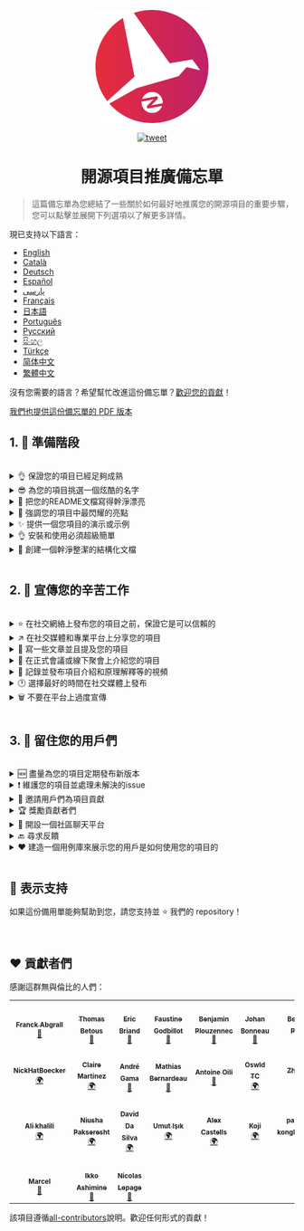 <p align="center">
    <img alt="oss image" src="./imgs/zoss-logo.svg" height="200px" width="200px">
</p>

<p align="center">
  <a href="https://twitter.com/intent/tweet?text=How%20to%20promote%20your%20open-source%20projects%20@ZenikaOSS&url=https://github.com/zenika-open-source/open-source-promotion-cheat-sheet&hashtags=OpenSource,CheatSheet">
    <img alt="tweet" src="https://img.shields.io/twitter/url/https/twitter?label=%E5%88%86%E4%BA%AB%E5%88%B0twitter&style=social" target="_blank" />
  </a>
</p>

<h1 align="center">開源項目推廣備忘單</h1>

> 這篇備忘單為您總結了一些關於如何最好地推廣您的開源項目的重要步驟，您可以點擊並展開下列選項以了解更多詳情。

現已支持以下語言：

- [English](./README.md)
- [Català](./README-ca.md)
- [Deutsch](./README-de.md)
- [Español](./README-es.md)
- [پارسی](./README-fa.md)
- [Français](./README-fr.md)
- [日本語](./README-jp.md)
- [Português](./README-pt.md)
- [Русский](./README-ru.md)
- [සිංහල](./README-si.md)
- [Türkçe](./README-tr.md)
- [简体中文](./README-zh-cn.md)
- [繁體中文](./README-zh-tw.md)

沒有您需要的語言？希望幫忙改進這份備忘單？[歡迎您的貢獻](./CONTRIBUTING.md)！

[我們也提供這份備忘單的 PDF 版本](./pdf/cheat-sheet.pdf)

## 1. 🎢 準備階段

<br />

<details>
<summary>👌 保證您的項目已經足夠成熟</summary>
<p>

> 您的項目必須足夠穩定，並且擁有一些最低可行功能用以吸引用戶們。

</p>
</details>

<details>
<summary>😎 為您的項目挑選一個炫酷的名字</summary>
<p>

> 挑選一個用戶們能輕易記住的名字。

</p>
</details>

<details>
<summary>💅 把您的README文檔寫得幹淨漂亮</summary>
<p>

> 您的訪客們的第一件事就是閱讀您的 README 文檔，所以您得確保它幹淨漂亮、易於閱讀。[這些優秀的 README 文檔可以為您提供參考](https://github.com/matiassingers/awesome-readme)。

</p>
</details>

<details>
<summary>💪 強調您的項目中最閃耀的亮點</summary>
<p>

> 找出您的項目的強大之處並確保您的訪客們在第一時間了解到它們。

</p>
</details>

<details>
<summary>✨ 提供一個您項目的演示或示例</summary>
<p>

> 訪客們通常希望迅速了解您的項目的目標，它的工作原理以及應該如何使用它。為您的項目提供一個演示或者示例可以很好地滿足訪客們的需求，比如說：
>
> - 利用 GIF 動畫來展示您項目的工作原理
> - 提供一個在線演示的網頁連接

</p>
</details>

<details>
<summary>👌 安裝和使用必須超級簡單</summary>
<p>

> 您的項目不夠用戶友好可能會造成訪客們的流失。

</p>
</details>

<details>
<summary>📘 創建一個幹淨整潔的結構化文檔</summary>
<p>

> 一個優秀的文檔也許是最為重要的一步了。如果您的文檔比較小的話，您可以直接將它包含在 README 文檔裏。否則的話，您或許應該將您的文檔托管在一個獨立的網站上麵。一些開源項目比如 [vuepress](https://v1.vuepress.vuejs.org) 可以幫助您非常容易地創建幹淨整潔的文檔。

 </p>
</details>

<br />

## 2. 📢 宣傳您的辛苦工作

<br />

<details>
<summary>⭐ 在社交網絡上發布您的項目之前，保證它是可以信賴的</summary>
<p>

> 許多訪客會在考慮使用項目之前，先查看項目獲得過得 star 數量。隻需要一些 star 就能讓您的項目比沒有任何 star 的項目更加值得信賴，這就是為什麼您應該在社交網絡上公開宣布之前，請您認識的人支持您的項目。

</p>
</details>

<details>
<summary>↗️ 在社交媒體和專業平台上分享您的項目</summary>
<p>

> 向世界展示您無與倫比的作品！您可以在以下社交媒體和專業平台上發布：
>
> - [Twitter](https://twitter.com)
> - [Linkedin](https://www.linkedin.com/)
> - [Facebook](https://www.facebook.com/)
> - [Reddit](https://www.reddit.com/)
> - [Dev.to](https://dev.to/)
> - [Lobsters](https://lobste.rs/)
> - [Hacker News](https://news.ycombinator.com/)
> - [Product Hunt](https://www.producthunt.com/)
> - [Beta page](https://betapage.co/)
> - [Human Coders](https://news.humancoders.com/)

</p>
</details>

<details>
<summary>📃 寫一些文章並且提及您的項目</summary>
<p>

> 為您的項目寫一些關於您項目的文章。您可以在其中分享您使用到的技術棧、您項目的工作原理和您遇到過得問題等等。然後把這些文章發布在這些平台上：
>
> - [medium](https://medium.com/)
> - [dev.to](https://dev.to/)

</p>
</details>

<details>
<summary>🎤 在正式會議或線下聚會上介紹您的項目</summary>
<p>

> 在正式會議或線下聚會上介紹您的項目是提高知名度的好辦法。

</p>
</details>

<details>
<summary>🎥 記錄並發布項目介紹和原理解釋等的視頻</summary>
<p>

> 雖然錄製視頻並不輕鬆，但它也許是能讓您的項目出名的最有效的辦法。

</p>
</details>

<details>
<summary>🕐 選擇最好的時間在社交媒體上發布</summary>
<p>

> 不要在假期或者周末發布您的項目。通常最適合在社交網絡上發布的時間是一周裏中間的那幾天。

</p>
</details>

<details>
<summary>🗑 不要在平台上過度宣傳</summary>
<p>

> 不要在相同的平台上發布兩次。這將會被視為過度的宣傳，並且有可能為您的項目招致負麵宣傳。

</p>
</details>

<br />

## 3. 🤝 留住您的用戶們

<br />

<details>
<summary>🆕 盡量為您的項目定期發布新版本</summary>
<p>

> 維護並且改進您的項目，比如：新版本的發布和撰寫變更記錄。

</p>
</details>

<details>
<summary>❗ 維護您的項目並處理未解決的issue</summary>
<p>

> 別讓 issue 一直處於未解決的狀態並且對此毫無回應。對那些花費自己時間提交 issue 的用戶們好一點。 😉

</p>
</details>

<details>
<summary>🙏 邀請用戶們為項目貢獻</summary>
<p>

> 一個健康的項目通常擁有一個社區和許多貢獻者們。在一些 issue 上標注`contribution welcome`標簽或者`good first issue`標簽來讓您的用戶們知道您需要幫助。[關於 github 標簽](https://help.github.com/en/articles/about-labels)。

</p>
</details>

<details>
<summary>🏆 獎勵貢獻者們</summary>
<p>

> 為那些幫助過您的人們鼓掌喝彩! 一些開源項目像是[gatsby](https://github.com/gatsbyjs/gatsby)會獎勵貢獻者們一些小禮物。如果您負擔不起，也可以在 twitter 或者其它平台上發布一封關於項目貢獻的公開感謝信，並且提及那些貢獻者們（[公開感謝信的示例](https://twitter.com/FranckAbgrall/status/1139470547492978688)）。在您的 README 文檔裏開設一個`貢獻者`欄，以此公開地感謝貢獻者們。或者您也可以在項目文檔或網站上展示您的貢獻者們。以下是一些示例：
>
> - [vuepress （在 README 中的貢獻者欄）](https://github.com/vuejs/vuepress#code-contributors)
> - [Rythm.js （在展示頁麵上隨機顯示貢獻者）](https://okazari.github.io/Rythm.js/)

</p>
</details>

<details>
<summary>💬 開設一個社區聊天平台</summary>
<p>

> Github 的 issue 並不總是和您的用戶溝通最好的地方。如果有需要的話，您可以使用一些聊天平台來和他們討論：
>
> - [Discord](https://discordapp.com)
> - [Slack](https://slack.com)
> - [Gitter](https://gitter.im/)

</p>
</details>

<details>
<summary>🔙 尋求反饋</summary>
<p>

> 用戶反饋是改進您項目的最佳方法，他們也許有著能使您的項目變得更好的想法和主意。

</p>
</details>

<details>
<summary>❤️ 建造一個用例庫來展示您的用戶是如何使用您的項目的</summary>
<p>

> 如果訪問者們能夠見到具體的用例和成功案例的話，他們會更加信任您的項目，比如 [the vuepress gallery](https://vuepress.gallery/)。

</p>
</details>

<br />

## 🙏 表示支持

如果這份備用單能夠幫助到您，請您支持並 ⭐️ 我們的 repository！

<br />

## ❤️ 貢獻者們

感謝這群無與倫比的人們：

<!-- ALL-CONTRIBUTORS-LIST:START - Do not remove or modify this section -->
<!-- prettier-ignore-start -->
<!-- markdownlint-disable -->
<table>
  <tr>
    <td align="center"><a href="https://www.franck-abgrall.me/"><img src="https://avatars3.githubusercontent.com/u/9840435?v=4?s=100" width="100px;" alt=""/><br /><sub><b>Franck Abgrall</b></sub></a><br /><a href="https://github.com/zenika-open-source/promote-open-source-project/commits?author=kefranabg" title="Documentation">📖</a></td>
    <td align="center"><a href="https://github.com/tbetous"><img src="https://avatars3.githubusercontent.com/u/4435536?v=4?s=100" width="100px;" alt=""/><br /><sub><b>Thomas Betous</b></sub></a><br /><a href="https://github.com/zenika-open-source/promote-open-source-project/commits?author=tbetous" title="Documentation">📖</a></td>
    <td align="center"><a href="https://github.com/ebriand"><img src="https://avatars1.githubusercontent.com/u/1011902?v=4?s=100" width="100px;" alt=""/><br /><sub><b>Eric Briand</b></sub></a><br /><a href="https://github.com/zenika-open-source/promote-open-source-project/commits?author=ebriand" title="Documentation">📖</a></td>
    <td align="center"><a href="https://github.com/FaustineG"><img src="https://avatars.githubusercontent.com/u/27639429?v=4?s=100" width="100px;" alt=""/><br /><sub><b>Faustine Godbillot</b></sub></a><br /><a href="https://github.com/zenika-open-source/promote-open-source-project/commits?author=FaustineG" title="Documentation">📖</a></td>
    <td align="center"><a href="https://myvirtualstorybook.com/"><img src="https://avatars1.githubusercontent.com/u/5747538?v=4?s=100" width="100px;" alt=""/><br /><sub><b>Benjamin Plouzennec</b></sub></a><br /><a href="https://github.com/zenika-open-source/promote-open-source-project/commits?author=Okazari" title="Documentation">📖</a></td>
    <td align="center"><a href="https://github.com/Zenigata"><img src="https://avatars1.githubusercontent.com/u/1022393?v=4?s=100" width="100px;" alt=""/><br /><sub><b>Johan Bonneau</b></sub></a><br /><a href="https://github.com/zenika-open-source/promote-open-source-project/commits?author=Zenigata" title="Documentation">📖</a></td>
    <td align="center"><a href="https://github.com/bpetetot"><img src="https://avatars3.githubusercontent.com/u/516360?v=4?s=100" width="100px;" alt=""/><br /><sub><b>Benjamin Petetot</b></sub></a><br /><a href="https://github.com/zenika-open-source/promote-open-source-project/commits?author=bpetetot" title="Documentation">📖</a></td>
  </tr>
  <tr>
    <td align="center"><a href="https://nick-hat-boecker.de"><img src="https://avatars0.githubusercontent.com/u/8366071?v=4?s=100" width="100px;" alt=""/><br /><sub><b>NickHatBoecker</b></sub></a><br /><a href="#translation-NickHatBoecker" title="Translation">🌍</a></td>
    <td align="center"><a href="https://github.com/Claire"><img src="https://avatars2.githubusercontent.com/u/5114096?v=4?s=100" width="100px;" alt=""/><br /><sub><b>Claire Martinez</b></sub></a><br /><a href="#translation-claire" title="Translation">🌍</a></td>
    <td align="center"><a href="https://hazeforum.com/"><img src="https://avatars2.githubusercontent.com/u/31011359?v=4?s=100" width="100px;" alt=""/><br /><sub><b>André Gama</b></sub></a><br /><a href="https://github.com/zenika-open-source/promote-open-source-project/commits?author=andregamma" title="Documentation">📖</a></td>
    <td align="center"><a href="https://github.com/mbernardeau"><img src="https://avatars0.githubusercontent.com/u/7049049?v=4?s=100" width="100px;" alt=""/><br /><sub><b>Mathias Bernardeau</b></sub></a><br /><a href="https://github.com/zenika-open-source/promote-open-source-project/commits?author=mbernardeau" title="Documentation">📖</a></td>
    <td align="center"><a href="https://github.com/Antoineoili"><img src="https://avatars1.githubusercontent.com/u/50737365?v=4?s=100" width="100px;" alt=""/><br /><sub><b>Antoine Oili</b></sub></a><br /><a href="https://github.com/zenika-open-source/promote-open-source-project/commits?author=Antoineoili" title="Documentation">📖</a></td>
    <td align="center"><a href="https://twitter.com/dev_oswld"><img src="https://avatars1.githubusercontent.com/u/40254158?v=4?s=100" width="100px;" alt=""/><br /><sub><b>Oswld TC</b></sub></a><br /><a href="#translation-dev-oswld" title="Translation">🌍</a></td>
    <td align="center"><a href="https://yizhiyue.me"><img src="https://avatars3.githubusercontent.com/u/8545277?v=4?s=100" width="100px;" alt=""/><br /><sub><b>Zhiyue Yi</b></sub></a><br /><a href="#translation-ZhiyueYi" title="Translation">🌍</a></td>
  </tr>
  <tr>
    <td align="center"><a href="https://github.com/aliruss"><img src="https://avatars3.githubusercontent.com/u/32896351?v=4?s=100" width="100px;" alt=""/><br /><sub><b>Ali khalili</b></sub></a><br /><a href="#translation-aliruss" title="Translation">🌍</a></td>
    <td align="center"><a href="https://pakseresht.eu/"><img src="https://avatars3.githubusercontent.com/u/9018054?v=4?s=100" width="100px;" alt=""/><br /><sub><b>Niusha Pakseresht</b></sub></a><br /><a href="#translation-niusha-paks" title="Translation">🌍</a></td>
    <td align="center"><a href="https://github.com/david-dasilva"><img src="https://avatars1.githubusercontent.com/u/372391?v=4?s=100" width="100px;" alt=""/><br /><sub><b>David Da Silva</b></sub></a><br /><a href="#translation-david-dasilva" title="Translation">🌍</a></td>
    <td align="center"><a href="http://umuts.info"><img src="https://avatars2.githubusercontent.com/u/3245166?v=4?s=100" width="100px;" alt=""/><br /><sub><b>Umut Işık</b></sub></a><br /><a href="#translation-umutphp" title="Translation">🌍</a></td>
    <td align="center"><a href="https://github.com/alextremp"><img src="https://avatars0.githubusercontent.com/u/20399660?v=4?s=100" width="100px;" alt=""/><br /><sub><b>Alex Castells</b></sub></a><br /><a href="#translation-alextremp" title="Translation">🌍</a></td>
    <td align="center"><a href="https://kojikoji.ga"><img src="https://avatars0.githubusercontent.com/u/474225?v=4?s=100" width="100px;" alt=""/><br /><sub><b>Koji</b></sub></a><br /><a href="#translation-koji" title="Translation">🌍</a></td>
    <td align="center"><a href="https://github.com/MasterBrian99"><img src="https://avatars0.githubusercontent.com/u/37585474?v=4?s=100" width="100px;" alt=""/><br /><sub><b>pasindu p konghawaththa</b></sub></a><br /><a href="#translation-MasterBrian99" title="Translation">🌍</a></td>
  </tr>
  <tr>
    <td align="center"><a href="http://adsoleware.com/"><img src="https://avatars.githubusercontent.com/u/40896559?v=4?s=100" width="100px;" alt=""/><br /><sub><b>Marcel</b></sub></a><br /><a href="https://github.com/zenika-open-source/promote-open-source-project/commits?author=hackthedev" title="Documentation">📖</a></td>
    <td align="center"><a href="https://bandism.net/"><img src="https://avatars.githubusercontent.com/u/22633385?v=4?s=100" width="100px;" alt=""/><br /><sub><b>Ikko Ashimine</b></sub></a><br /><a href="https://github.com/zenika-open-source/promote-open-source-project/commits?author=eltociear" title="Documentation">📖</a></td>
    <td align="center"><a href="https://github.com/nlepage"><img src="https://avatars.githubusercontent.com/u/19571875?v=4?s=100" width="100px;" alt=""/><br /><sub><b>Nicolas Lepage</b></sub></a><br /><a href="#maintenance-nlepage" title="Maintenance">🚧</a></td>
  </tr>
</table>

<!-- markdownlint-restore -->
<!-- prettier-ignore-end -->

<!-- ALL-CONTRIBUTORS-LIST:END -->

該項目遵循[all-contributors](https://github.com/all-contributors/all-contributors)說明。歡迎任何形式的貢獻！

